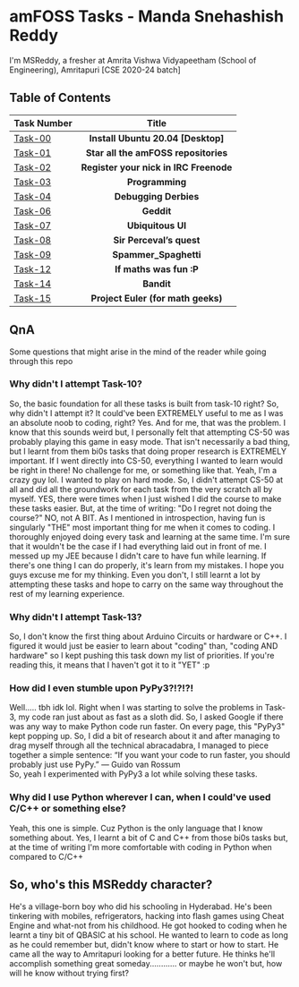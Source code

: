 # **amFOSS Tasks - Manda Snehashish Reddy**
I'm MSReddy, a fresher at Amrita Vishwa Vidyapeetham (School of Engineering), Amritapuri [CSE 2020-24 batch]
## **Table of Contents**
| Task Number    | Title |     
| :------------- | :----------: |
| [Task-00](https://github.com/ashishreddy9000/amfoss-tasks/tree/main/task-00) | **Install Ubuntu 20.04 [Desktop]**  |
| [Task-01](https://github.com/ashishreddy9000/amfoss-tasks/tree/main/task-01) | **Star all the amFOSS repositories** |
| [Task-02](https://github.com/ashishreddy9000/amfoss-tasks/tree/main/task-02) | **Register your nick in IRC Freenode** |
| [Task-03](https://github.com/ashishreddy9000/amfoss-tasks/tree/main/task-03) | **Programming** |
| [Task-04](https://github.com/ashishreddy9000/amfoss-tasks/tree/main/task-04) | **Debugging Derbies** |
| [Task-06](https://github.com/ashishreddy9000/amfoss-tasks/tree/main/task-06) | **Geddit** |
| [Task-07](https://github.com/ashishreddy9000/amfoss-tasks/tree/main/task-07) | **Ubiquitous UI** |
| [Task-08](https://github.com/ashishreddy9000/amfoss-tasks/tree/main/task-08) | **Sir Perceval’s quest** |
| [Task-09](https://github.com/ashishreddy9000/amfoss-tasks/tree/main/task-09) | **Spammer_Spaghetti** |
| [Task-12](https://github.com/ashishreddy9000/amfoss-tasks/tree/main/task-12) | **If maths was fun :P** |
| [Task-14](https://github.com/ashishreddy9000/amfoss-tasks/tree/main/task-14) | **Bandit** |
| [Task-15](https://github.com/ashishreddy9000/amfoss-tasks/tree/main/task-15) | **Project Euler (for math geeks)** |\

## QnA
Some questions that might arise in the mind of the reader while going through this repo
### **Why didn't I attempt Task-10?**
So, the basic foundation for all these tasks is built from task-10 right? So, why didn't I attempt it? It could've been EXTREMELY useful to me as I was an absolute noob to coding, right? Yes. And for me, that was the problem. I know that this sounds weird but, I personally felt that attempting CS-50 was probably playing this game in easy mode.
That isn't necessarily a bad thing, but I learnt from them bi0s tasks that doing proper research is EXTREMELY important. If I went directly into CS-50, everything I wanted to learn would be right in there! No challenge for me, or something like that. Yeah, I'm a crazy guy lol. I wanted to play on hard mode. So,
I didn't attempt CS-50 at all and did all the groundwork for each task from the very scratch all by myself. YES, there were times when I just wished I did the course to make these tasks easier. But, at the time of writing: "Do I regret not doing the course?" NO, not A BIT.
As I mentioned in introspection, having fun is singularly "THE" most important thing for me when it comes to coding. I thoroughly enjoyed doing every task and learning at the same time. I'm sure that it wouldn't be the case if I had everything laid out in front of me. I messed up my JEE because I didn't care to have fun while learning. If there's one thing I can do properly, it's learn from my mistakes.
I hope you guys excuse me for my thinking. Even you don't, I still learnt a lot by attempting these tasks and hope to carry on the same way throughout the rest of my learning experience.
### **Why didn't I attempt Task-13?**
So, I don't know the first thing about Arduino Circuits or hardware or C++. I figured it would just be easier to learn about "coding" than, "coding AND hardware" so I kept pushing this task down
my list of priorities. If you're reading this, it means that I haven't got it to it "YET" :p
### **How did I even stumble upon PyPy3?!?!?!**
Well..... tbh idk lol. Right when I was starting to solve the problems in Task-3, my code ran just about as fast as a sloth did. So, I asked Google if there was any way to make Python code run faster.
On every page, this "PyPy3" kept popping up. So, I did a bit of research about it and after managing to drag myself through all the technical abracadabra, I managed to piece together a simple sentence: “If you want your code to run faster, you should probably just use PyPy.” — Guido van Rossum\
So, yeah I experimented with PyPy3 a lot while solving these tasks.
### **Why did I use Python wherever I can, when I could've used C/C++ or something else?**
Yeah, this one is simple. Cuz Python is the only language that I know something about. Yes, I learnt a bit of C and C++ from those bi0s tasks but, at the time of writing I'm more comfortable with coding in Python when compared to C/C++
## **So, who's this MSReddy character?**
He's a village-born boy who did his schooling in Hyderabad. He's been tinkering with mobiles, refrigerators, hacking into flash games using Cheat Engine and what-not from his childhood. He got hooked to coding when he learnt a tiny bit of QBASIC at his school. He wanted to learn to code as long as he could remember but, didn't know where to start or how to start. He came all the way to Amritapuri looking for a better future. He thinks he'll accomplish something great someday............ or maybe he won't but, how will he know without trying first?
